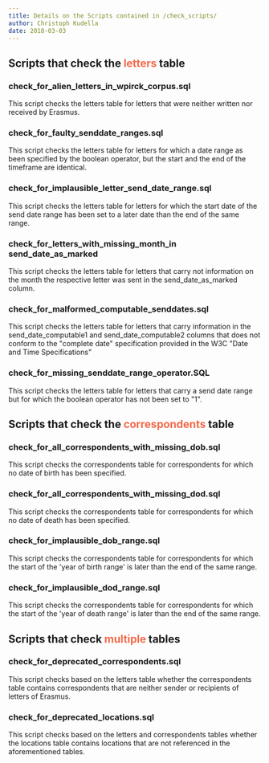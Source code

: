 ```yaml
---
title: Details on the Scripts contained in /check_scripts/
author: Christoph Kudella
date: 2018-03-03
---
```

## Scripts that check the <span style="color:#f36949">letters</span> table

### check_for_alien_letters_in_wpirck_corpus.sql
This script checks the letters table for letters that were neither written nor received by Erasmus.

### check_for_faulty_senddate_ranges.sql
This script checks the letters table for letters for which a date range as been specified by the boolean operator, but the start and the end of the timeframe are identical.

### check_for_implausible_letter_send_date_range.sql
This script checks the letters table for letters for which the start date of the send date range has been set to a later date than the end of the same range.

### check_for_letters_with_missing_month_in send_date_as_marked
This script checks the letters table for letters that carry not information on the month the respective letter was sent in the send_date_as_marked column.

### check_for_malformed_computable_senddates.sql
This script checks the letters table for letters that carry information in the send_date_computable1 and send_date_computable2 columns that does not conform to the "complete date" specification provided in the W3C "Date and Time Specifications"

### check_for_missing_senddate_range_operator.SQL
This script checks the letters table for letters that carry a send date range but for which the boolean operator has not been set to "1".

## Scripts that check the <span style="color:#f36949">correspondents</span> table

### check_for_all_correspondents_with_missing_dob.sql
This script checks the correspondents table for correspondents for which no date of birth has been specified.

### check_for_all_correspondents_with_missing_dod.sql
This script checks the correspondents table for correspondents for which no date of death has been specified.

### check_for_implausible_dob_range.sql
This script checks the correspondents table for correspondents for which the start of the 'year of birth range' is later than the end of the same range.

### check_for_implausible_dod_range.sql
This script checks the correspondents table for correspondents for which the start of the 'year of death range' is later than the end of the same range.

## Scripts that check <span style="color:#f36949">multiple</span> tables

### check_for_deprecated_correspondents.sql
This script checks based on the letters table whether the correspondents table contains correspondents that are neither sender or recipients of letters of Erasmus.

### check_for_deprecated_locations.sql
This script checks based on the letters and correspondents tables whether the locations table contains locations that are not referenced in the aforementioned tables.
